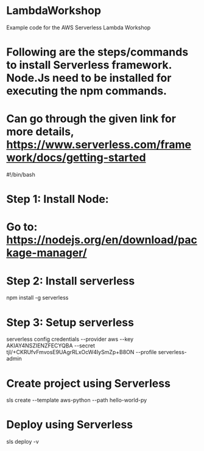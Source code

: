# LambdaWorkshop
Example code for the AWS Serverless Lambda Workshop

# Following are the steps/commands to install Serverless framework. Node.Js need to be installed for executing the npm commands.
# Can go through the given link for more details, https://www.serverless.com/framework/docs/getting-started
#!/bin/bash

# Step 1: Install Node:
# Go to: https://nodejs.org/en/download/package-manager/

# Step 2: Install serverless
npm install -g serverless

# Step 3: Setup serverless
serverless config credentials --provider aws --key AKIAY4NSZIENZFECYQBA --secret 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 --profile serverless-admin

# Create project using Serverless
sls create --template aws-python --path hello-world-py

# Deploy using Serverless
sls deploy -v
